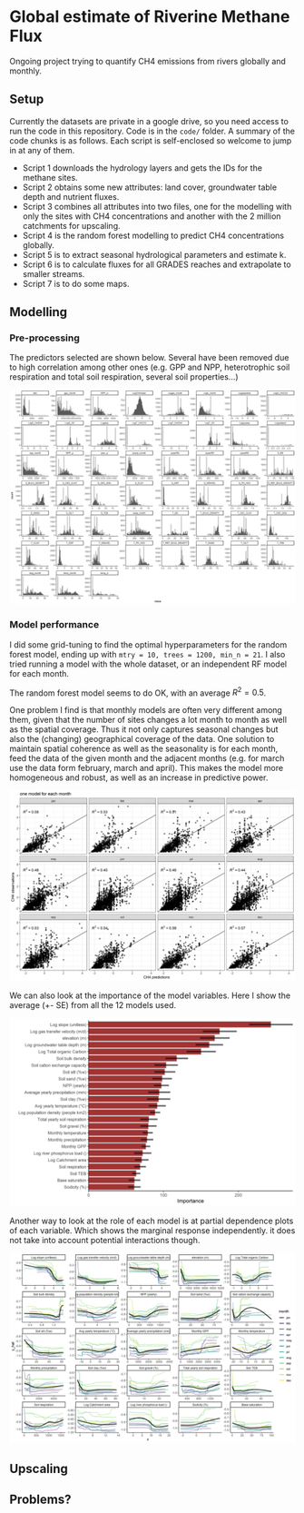 # Global estimate of Riverine Methane Flux

Ongoing project trying to quantify CH4 emissions from rivers globally and monthly. 


## Setup
Currently the datasets are private in a google drive, so you need access to run the code in this repository. 
Code is in the `code/` folder. A summary of the code chunks is as follows. Each script is self-enclosed so welcome to jump in at any of them.

 - Script 1 downloads the hydrology layers and gets the IDs for the methane sites.
 - Script 2 obtains some new attributes: land cover, groundwater table depth and nutrient fluxes.
 - Script 3 combines all attributes into two files, one for the modelling with only the sites with CH4 concentrations and another with the 2 million catchments for upscaling.
 - Script 4 is the random forest modelling to predict CH4 concentrations globally.
 - Script 5 is to extract seasonal hydrological parameters and estimate k.
 - Script 6 is to calculate fluxes for all GRADES reaches and extrapolate to smaller streams.
 - Script 7 is to do some  maps.


## Modelling
### Pre-processing
The predictors selected are shown below. Several have been removed due to high correlation among other ones (e.g. GPP and NPP, heterotrophic soil respiration and total soil respiration, several soil properties...)

![](figures/histograms_transformed.png)


### Model performance
I did some grid-tuning to find the optimal hyperparameters for the random forest model, ending up with 
`mtry = 10, trees = 1200, min_n = 21`. I also tried running a model with the whole dataset, or an independent RF model for each month.

The random forest model seems to do OK, with an average $R^{2}= 0.5$. 

One problem I find is that monthly models are often very different among them, given that the number of sites changes a lot month to month as well as the spatial coverage. Thus it not only captures seasonal changes but also the  (changing) geographical coverage of the data. One solution to maintain spatial coherence as well as the seasonality is for each month, feed the data of the given month and the adjacent months (e.g. for march use the data form february, march and april). This makes the model more homogeneous and robust, as well as an increase in predictive power. 

![](figures/model_perf_monthly_adjacent.png)

We can also look at the importance of the model variables. Here I show the average (+- SE) from all the 12 models used.


![](figures/VIP_scores_monthly.png)

Another way to look at the role of each model is at partial dependence plots of each variable. Which shows the marginal response independently. it does not take into account potential interactions though.

![](figures/partial_depend_monthly.png)

## Upscaling

## Problems?


